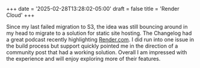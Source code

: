 +++
date = '2025-02-28T13:28:02-05:00'
draft = false
title = 'Render Cloud'
+++

Since my last failed migration to S3, the idea was still bouncing around in my head to migrate to a solution
for static site hosting. The Changelog had a great podcast recently highlighting [Render.com](https://render.com). I did run into one
issue in the build process but support quickly pointed me in the direction of a community post that had a working
solution. Overall I am impressed with the experience and will enjoy exploring more of their features.
